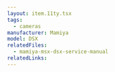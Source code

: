 ```yaml
---
layout: item.11ty.tsx
tags:
  - cameras
manufacturer: Mamiya
model: DSX
relatedFiles:
  - mamiya-msx-dsx-service-manual
relatedLinks:
---
```

